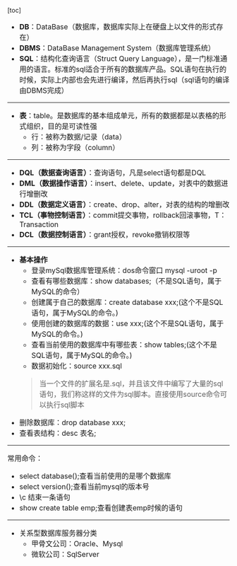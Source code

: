 [toc]
<font size=3>
- **DB**：DataBase（数据库，数据库实际上在硬盘上以文件的形式存在）
- **DBMS**：DataBase Management System（数据库管理系统）
- **SQL**：结构化查询语言（Struct Query Language），是一门标准通用的语言。标准的sql适合于所有的数据库产品。SQL语句在执行的时候，实际上内部也会先进行编译，然后再执行sql（sql语句的编译由DBMS完成）
---
- **表**：table。是数据库的基本组成单元，所有的数据都是以表格的形式组织，目的是可读性强
    - 行：被称为数据/记录（data）
    - 列：被称为字段（column）
---
- **DQL（数据查询语言）**：查询语句，凡是select语句都是DQL
- **DML（数据操作语言）**：insert、delete、update，对表中的数据进行增删改
- **DDL（数据定义语言）**：create、drop、alter，对表的结构的增删改
- **TCL（事物控制语言）**：commit提交事物，rollback回滚事物，T：Transaction
- **DCL（数据控制语言）**：grant授权，revoke撤销权限等
----
- **基本操作**
    - 登录mySql数据库管理系统：dos命令窗口 mysql -uroot -p
    - 查看有哪些数据库：show databases;（不是SQL语句，属于MySQL的命令）
    - 创建属于自己的数据库：create database xxx;(这个不是SQL语句，属于MySQL的命令。)
    - 使用创建的数据库的数据：use xxx;(这个不是SQL语句，属于MySQL的命令。)
    - 查看当前使用的数据库中有哪些表：show tables;(这个不是SQL语句，属于MySQL的命令。)
    - 数据初始化：source xxx.sql
    > 当一个文件的扩展名是.sql，并且该文件中编写了大量的sql语句，我们称这样的文件为sql脚本。直接使用source命令可以执行sql脚本
- 删除数据库：drop database xxx;
- 查看表结构：desc 表名;
----
常用命令：
- select database();查看当前使用的是哪个数据库
- select version();查看当前mysql的版本号
- \c 结束一条语句
- show create table emp;查看创建表emp时候的语句
---
- 关系型数据库服务器分类
    - 甲骨文公司：Oracle、Mysql
    - 微软公司：SqlServer

</font>
